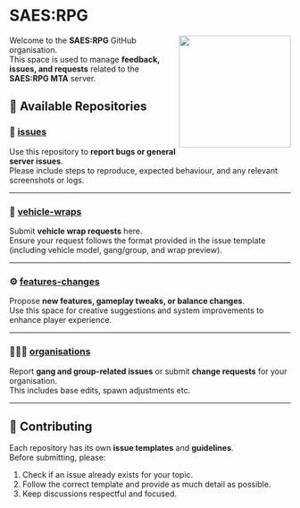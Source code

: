 # SAES:RPG
<img align="right" height="200" src="https://saesrpg.uk/assets/uploads/system/site-logo.png">

Welcome to the **SAES:RPG** GitHub organisation.  
This space is used to manage **feedback, issues, and requests** related to the **SAES:RPG MTA** server.

## 📌 Available Repositories

### 🐞 [issues](https://github.com/saesrpg/issues)
Use this repository to **report bugs or general server issues**.  
Please include steps to reproduce, expected behaviour, and any relevant screenshots or logs.

---

### 🚗 [vehicle-wraps](https://github.com/saesrpg/vehicle-wraps)
Submit **vehicle wrap requests** here.  
Ensure your request follows the format provided in the issue template (including vehicle model, gang/group, and wrap preview).

---

### ⚙️ [features-changes](https://github.com/saesrpg/features-changes)
Propose **new features, gameplay tweaks, or balance changes**.  
Use this space for creative suggestions and system improvements to enhance player experience.

---

### 🧑‍🤝‍🧑 [organisations](https://github.com/saesrpg/organisations)
Report **gang and group-related issues** or submit **change requests** for your organisation.  
This includes base edits, spawn adjustments etc.

---

## 💬 Contributing
Each repository has its own **issue templates** and **guidelines**.  
Before submitting, please:
1. Check if an issue already exists for your topic.  
2. Follow the correct template and provide as much detail as possible.  
3. Keep discussions respectful and focused.

